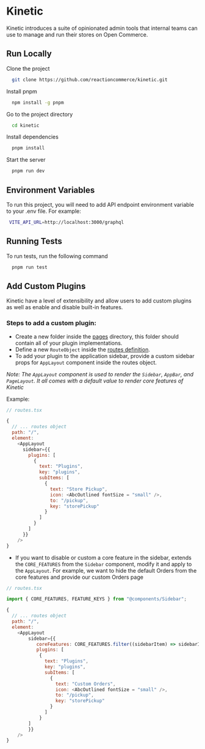# Kinetic

Kinetic introduces a suite of opinionated admin tools that internal teams can use to manage and run their stores on Open Commerce.


## Run Locally

Clone the project

```bash
  git clone https://github.com/reactioncommerce/kinetic.git
```

Install pnpm

```bash
  npm install -g pnpm
```

Go to the project directory

```bash
  cd kinetic
```

Install dependencies

```bash
  pnpm install
```

Start the server

```bash
  pnpm run dev
```

## Environment Variables

To run this project, you will need to add API endpoint environment variable to your .env file. For example:

```bash
 VITE_API_URL=http://localhost:3000/graphql
```
## Running Tests

To run tests, run the following command

```bash
  pnpm run test
```

## Add Custom Plugins

Kinetic have a level of extensibility and allow users to add custom plugins as well as enable and disable built-in features.

### Steps to add a custom plugin:

- Create a new folder inside the [pages](./src/pages/) directory, this folder should contain all of your plugin implementations.
- Define a new `RouteObject` inside the [routes definition](./src/routes.tsx).
- To add your plugin to the application sidebar, provide a custom sidebar props for `AppLayout` component inside the routes object.

*Note: The `AppLayout` component is used to render the `Sidebar`, `AppBar`, and `PageLayout`. It all comes with a default value to render core features of Kinetic*

Example:

```javascript
// routes.tsx

{
  // ... routes object
  path: "/",
  element:
    <AppLayout
      sidebar={{
        plugins: [
          {
            text: "Plugins",
            key: "plugins",
            subItems: [
              {
                text: "Store Pickup",
                icon: <AbcOutlined fontSize = "small" />,
                to: "/pickup",
                key: "storePickup"
              }
            ]
          }
        ]
      }}
    />
}
```
- If you want to disable or custom a core feature in the sidebar, extends the `CORE_FEATURES` from the `Sidebar` component, modify it and apply to the `AppLayout`. For example, we want to hide the default Orders from the core features and provide our custom Orders page

```javascript
// routes.tsx

import { CORE_FEATURES, FEATURE_KEYS } from "@components/Sidebar";

{
  // ... routes object
  path: "/",
  element:
    <AppLayout
        sidebar={{
           coreFeatures: CORE_FEATURES.filter((sidebarItem) => sidebarItem.key !== FEATURE_KEYS.orders),
           plugins: [
            {
              text: "Plugins",
              key: "plugins",
              subItems: [
                {
                  text: "Custom Orders",
                  icon: <AbcOutlined fontSize = "small" />,
                  to: "/pickup",
                  key: "storePickup"
                }
              ]
            }
        ]
        }}
    />
}
```
